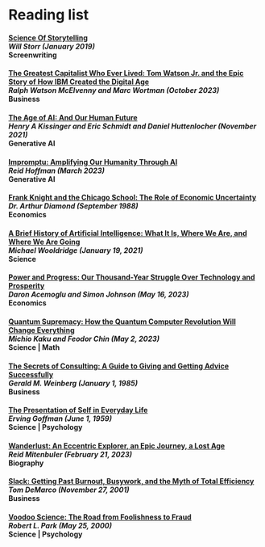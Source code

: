 # Reading list

#### [Science Of Storytelling](https://a.co/d/aM9TAKu) <br> *Will Storr (January 2019)* <br> Screenwriting

#### [The Greatest Capitalist Who Ever Lived: Tom Watson Jr. and the Epic Story of How IBM Created the Digital Age](https://a.co/d/aP2QwEe) <br> *Ralph Watson McElvenny and Marc Wortman (October 2023)* <br> Business

#### [The Age of AI: And Our Human Future](https://a.co/d/eHC5NJG) <br> *Henry A Kissinger and Eric Schmidt and Daniel Huttenlocher (November 2021)* <br> Generative AI

#### [Impromptu: Amplifying Our Humanity Through AI](https://a.co/d/aMPKn9M) <br> *Reid Hoffman (March 2023)* <br> Generative AI

#### [Frank Knight and the Chicago School: The Role of Economic Uncertainty](https://a.co/d/5Gszw1R) <br> *Dr. Arthur Diamond (September 1988)* <br> Economics

#### [A Brief History of Artificial Intelligence: What It Is, Where We Are, and Where We Are Going](https://a.co/d/97rE6Sx) <br> *Michael Wooldridge (January 19, 2021)* <br> Science

#### [Power and Progress: Our Thousand-Year Struggle Over Technology and Prosperity](https://a.co/d/3hD30Hw) <br> *Daron Acemoglu and Simon Johnson (May 16, 2023)* <br> Economics

#### [Quantum Supremacy: How the Quantum Computer Revolution Will Change Everything](https://a.co/d/6NVYPRv) <br> *Michio Kaku and Feodor Chin (May 2, 2023)* <br> Science | Math

#### [The Secrets of Consulting: A Guide to Giving and Getting Advice Successfully](https://a.co/d/9NCxwNz) <br> *Gerald M. Weinberg (January 1, 1985)* <br> Business

#### [The Presentation of Self in Everyday Life](https://a.co/d/8tipTdf) <br> *Erving Goffman (June 1, 1959)* <br> Science | Psychology

#### [Wanderlust: An Eccentric Explorer, an Epic Journey, a Lost Age](https://a.co/d/6PUgHxD) <br> *Reid Mitenbuler (February 21, 2023)* <br> Biography

#### [Slack: Getting Past Burnout, Busywork, and the Myth of Total Efficiency](https://a.co/d/2u6vxOA) <br> *Tom DeMarco (November 27, 2001)* <br> Business

#### [Voodoo Science: The Road from Foolishness to Fraud](https://a.co/d/dVCGz4j) <br> *Robert L. Park (May 25, 2000)* <br> Science | Psychology
